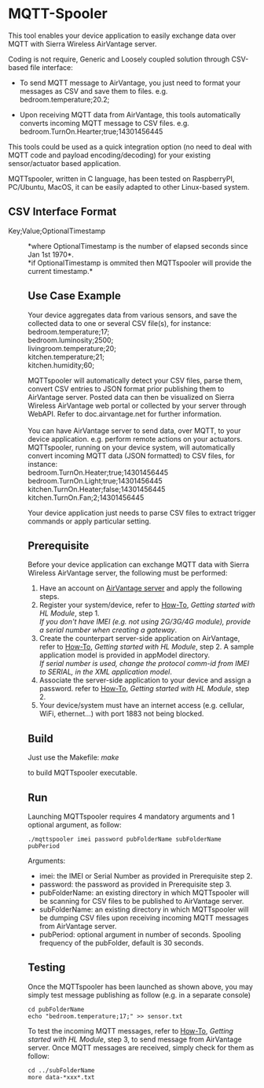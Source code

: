 MQTT-Spooler
============

This tool enables your device application to easily exchange data over MQTT with Sierra Wireless AirVantage server.

Coding is not require, Generic and Loosely coupled solution through CSV-based file interface:

* To send MQTT message to AirVantage, you just need to format your messages as CSV and save them to files. e.g. bedroom.temperature;20.2;

* Upon receiving MQTT data from AirVantage, this tools automatically converts incoming MQTT message to CSV files. e.g. bedroom.TurnOn.Hearter;true;14301456445

This tools could be used as a quick integration option (no need to deal with MQTT code and payload encoding/decoding) for your existing sensor/actuator based application.

MQTTspooler, written in C language, has been tested on RaspberryPI, PC/Ubuntu, MacOS, it can be easily adapted to other Linux-based system.

CSV Interface Format
--------------------
Key;Value;OptionalTimestamp
<dd>*where OptionalTimestamp is the number of elapsed seconds since Jan 1st 1970*.<br>
<dd>*if OptionalTimestamp is ommited then MQTTspooler will provide the current timestamp.*

Use Case Example
----------------
Your device aggregates data from various sensors, and save the collected data to one or several CSV file(s), for instance:<br>
bedroom.temperature;17;<br>
bedroom.luminosity;2500;<br>
livingroom.temperature;20;<br>
kitchen.temperature;21;<br>
kitchen.humidity;60;<br>

MQTTspooler will automatically detect your CSV files, parse them, convert CSV entries to JSON format prior publishing them to AirVantage server.
Posted data can then be visualized on Sierra Wireless AirVantage web portal or collected by your server through WebAPI. Refer to doc.airvantage.net for further information.
<br>
<br>
You can have AirVantage server to send data, over MQTT, to your device application. e.g. perform remote actions on your actuators.
MQTTspooler, running on your device system, will automatically convert incoming MQTT data (JSON formatted) to CSV files, for instance:<br>
bedroom.TurnOn.Heater;true;14301456445<br>
bedroom.TurnOn.Light;true;14301456445<br>
kitchen.TurnOn.Heater;false;14301456445<br>
kitchen.TurnOn.Fan;2;14301456445<br>

Your device application just needs to parse CSV files to extract trigger commands or apply particular setting.
 
Prerequisite
------------
Before your device application can exchange MQTT data with Sierra Wireless AirVantage server, the following must be performed:<br>
1. Have an account on [AirVantage server](https://eu.airvantage.net/) and apply the following steps.<br>
2. Register your system/device, refer to [How-To](), *Getting started with HL Module*, step 1.<br>
*If you don't have IMEI (e.g. not using 2G/3G/4G module), provide a serial number when creating a gateway*.<br>
3. Create the counterpart server-side application on AirVantage, refer to [How-To](), *Getting started with HL Module*, step 2.
A sample application model is provided in appModel directory.<br>
*If serial number is used, change the *protocol comm-id* from IMEI to SERIAL, in the XML application model*.<br>
4. Associate the server-side application to your device and assign a password. refer to [How-To](), *Getting started with HL Module*, step 2.<br>
5. Your device/system must have an internet access (e.g. cellular, WiFi, ethernet...) with port 1883 not being blocked.<br>

Build
-----
Just use the Makefile:
*make*

to build MQTTspooler executable.

Run
---
Launching MQTTspooler requires 4 mandatory arguments and 1 optional argument, as follow:
~~~
./mqttspooler imei password pubFolderName subFolderName pubPeriod
~~~

Arguments:
* imei:				the IMEI or Serial Number as provided in Prerequisite step 2.
* password: 		the password as provided in Prerequisite step 3.
* pubFolderName:	an existing directory in which MQTTspooler will be scanning for CSV files to be published to AirVantage server.
* subFolderName:	an existing directory in which MQTTspooler will be dumping CSV files upon receiving incoming MQTT messages from AirVantage server.
* pubPeriod:		optional argument in number of seconds. Spooling frequency of the pubFolder, default is 30 seconds.


Testing
-------
Once the MQTTspooler has been launched as shown above, you may simply test message publishing as follow (e.g. in a separate console)
~~~
cd pubFolderName
echo "bedroom.temperature;17;" >> sensor.txt
~~~

To test the incoming MQTT messages, refer to [How-To](), *Getting started with HL Module*, step 3, to send message from AirVantage server.
Once MQTT messages are received, simply check for them as follow:
~~~
cd ../subFolderName
more data-*xxx*.txt
~~~
